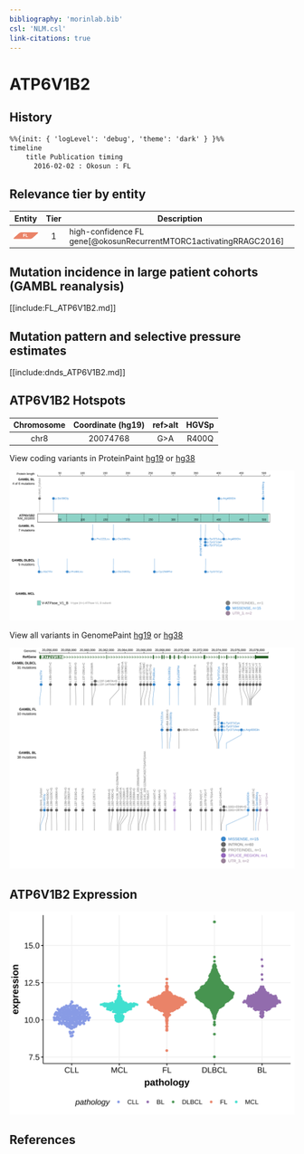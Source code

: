 ```yaml
---
bibliography: 'morinlab.bib'
csl: 'NLM.csl'
link-citations: true
---
```

# ATP6V1B2

## History
```mermaid
%%{init: { 'logLevel': 'debug', 'theme': 'dark' } }%%
timeline
    title Publication timing
      2016-02-02 : Okosun : FL
```

## Relevance tier by entity

|Entity|Tier|Description            |
|:------:|:----:|-----------------------|
|![FL](images/icons/FL_tier1.png)    |1   |high-confidence FL gene[@okosunRecurrentMTORC1activatingRRAGC2016]|

## Mutation incidence in large patient cohorts (GAMBL reanalysis)

[[include:FL_ATP6V1B2.md]]

## Mutation pattern and selective pressure estimates

[[include:dnds_ATP6V1B2.md]]

## ATP6V1B2 Hotspots

| Chromosome |Coordinate (hg19) | ref>alt | HGVSp | 
 | :---:| :---: | :--: | :---: |
| chr8 | 20074768 | G>A | R400Q |

View coding variants in ProteinPaint [hg19](https://morinlab.github.io/LLMPP/GAMBL/ATP6V1B2_protein.html)  or [hg38](https://morinlab.github.io/LLMPP/GAMBL/ATP6V1B2_protein_hg38.html)

![](images/proteinpaint/ATP6V1B2_NM_001693.svg)

View all variants in GenomePaint [hg19](https://morinlab.github.io/LLMPP/GAMBL/ATP6V1B2.html)  or [hg38](https://morinlab.github.io/LLMPP/GAMBL/ATP6V1B2_hg38.html)

![](images/proteinpaint/ATP6V1B2.svg)

## ATP6V1B2 Expression
![](images/gene_expression/ATP6V1B2_by_pathology.svg)
<!-- ORIGIN: okosunRecurrentMTORC1activatingRRAGC2016a -->
<!-- FL: okosunRecurrentMTORC1activatingRRAGC2016a -->

## References
